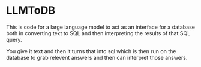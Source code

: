 # LLMToDB
This is code for a large language model to act as an interface for a database both in converting text to SQL and then interpreting the results of that SQL query.

You give it text and then it turns that into sql which is then run on the database to grab relevent answers and then can interpret those answers.
